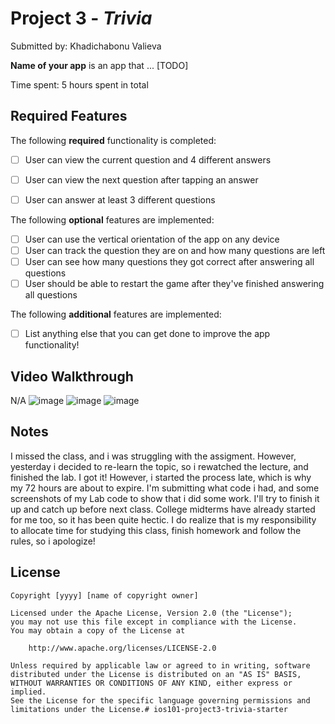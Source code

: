 # Project 3 - *Trivia*

Submitted by: Khadichabonu Valieva

**Name of your app** is an app that ... [TODO] 

Time spent: 5 hours spent in total

## Required Features

The following **required** functionality is completed:

- [ ] User can view the current question and 4 different answers
- [ ] User can view the next question after tapping an answer
- [ ] User can answer at least 3 different questions


The following **optional** features are implemented:

- [ ] User can use the vertical orientation of the app on any device
- [ ] User can track the question they are on and how many questions are left
- [ ] User can see how many questions they got correct after answering all questions
- [ ] User should be able to restart the game after they've finished answering all questions

The following **additional** features are implemented:

- [ ] List anything else that you can get done to improve the app functionality!

## Video Walkthrough

N/A
![image](https://github.com/khadimon/codePath_project3/assets/107568233/f8942887-1b0c-4bb8-88c1-e4fa5c265100)
![image](https://github.com/khadimon/codePath_project3/assets/107568233/3d5560f2-1644-4a0b-960e-ba27a0b11ba1)
![image](https://github.com/khadimon/codePath_project3/assets/107568233/ba641174-6b0c-4a86-b2a6-3c590d122aff)


## Notes

I missed the class, and i was struggling with the assigment. However, yesterday i decided to re-learn the topic, so i rewatched the lecture, and finished the lab. I got it! However, i started the process late, which is why my 72 hours are about to expire. I'm submitting what code i had, and some screenshots of my Lab code to show that i did some work. I'll try to finish it up and catch up before next class. College midterms have already started for me too, so it has been quite hectic. I do realize that is my responsibility to allocate time for studying this class, finish homework and follow the rules, so i apologize!

## License

    Copyright [yyyy] [name of copyright owner]

    Licensed under the Apache License, Version 2.0 (the "License");
    you may not use this file except in compliance with the License.
    You may obtain a copy of the License at

        http://www.apache.org/licenses/LICENSE-2.0

    Unless required by applicable law or agreed to in writing, software
    distributed under the License is distributed on an "AS IS" BASIS,
    WITHOUT WARRANTIES OR CONDITIONS OF ANY KIND, either express or implied.
    See the License for the specific language governing permissions and
    limitations under the License.# ios101-project3-trivia-starter
